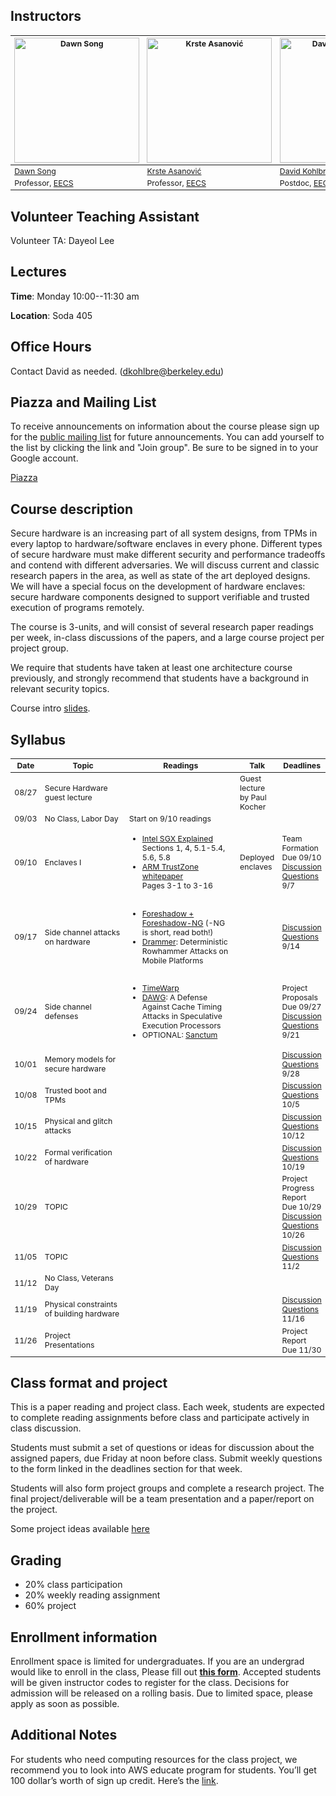 ## Instructors

<table style="table-layout: fixed; font-size: 88%;">
  <thead>
    <tr>
      <th style="width: 25%;"><img height="200px" src="https://people.eecs.berkeley.edu/~dawnsong/dawn-berkeley.jpg" alt="Dawn Song"></th>
      <th style="width: 25%;"><img height="200px" src="http://people.eecs.berkeley.edu/~krste/k.jpg" alt="Krste Asanović"></th>
      <th style="width: 25%;"><img height="200px" src="https://cseweb.ucsd.edu/~dkohlbre/2016_dkpic.png" alt="David Kohlbrenner"></th>
      </tr>
  </thead>
  <tbody>
    <tr>
      <td><a href="https://people.eecs.berkeley.edu/~dawnsong/">Dawn Song</a></td>
      <td><a href="https://people.eecs.berkeley.edu/~krste/">Krste Asanović</a></td>
      <td><a href="https://people.eecs.berkeley.edu/~dkohlbre/">David Kohlbrenner</a></td>
    </tr>
    <tr>
      <td>Professor, <a href="https://eecs.berkeley.edu/">EECS</a></td>
      <td>Professor, <a href="https://eecs.berkeley.edu/">EECS</a></td>
      <td>Postdoc, <a href="https://eecs.berkeley.edu/">EECS</a></td>
    </tr>
  </tbody>
</table>

## Volunteer Teaching Assistant
Volunteer TA: Dayeol Lee

## Lectures

**Time**: Monday 10:00--11:30 am

**Location**: Soda 405

## Office Hours

Contact David as needed. (dkohlbre@berkeley.edu)

## Piazza and Mailing List

To receive announcements on information about the course please sign
up for the [public mailing
list](https://groups.google.com/forum/#!forum/cs-294-156-f18-all) for
future announcements. You can add yourself to the list by clicking the
link and "Join group". Be sure to be signed in to your Google account.

[Piazza](https://piazza.com/class/jlbppizryjy74k)

## Course description

Secure hardware is an increasing part of all system designs, from TPMs
in every laptop to hardware/software enclaves in every
phone. Different types of secure hardware must make different security
and performance tradeoffs and contend with different adversaries.  We
will discuss current and classic research papers in the area, as well
as state of the art deployed designs. We will have a special focus on
the development of hardware enclaves: secure hardware components
designed to support verifiable and trusted execution of programs
remotely.

The course is 3-units, and will consist of several research paper
readings per week, in-class discussions of the papers, and a large
course project per project group.

We require that students have taken at least one architecture course
previously, and strongly recommend that students have a background in
relevant security topics.

Course intro [slides](cs294-156-f18-overview.pdf).

## Syllabus
<table style="table-layout: fixed; font-size: 88%;">
  <thead>
    <tr>
      <th style="width: 5%;">Date</th>
      <th style="width: 40%;">Topic</th>
      <th style="width: 55%;">Readings</th>
      <th style="width: 20%;">Talk</th>
      <th style="width: 10%;">Deadlines</th>
    </tr>
  </thead>
  <tbody>
    <tr>
      <td>08/27</td>
      <td>Secure Hardware guest lecture</td>
      <td></td>
      <td>Guest lecture by Paul Kocher</td>
      <td></td>
    </tr>
    <tr>
      <td>09/03</td>
      <td>No Class, Labor Day</td>
      <td>Start on 9/10 readings</td>
      <td></td>
      <td></td>
    </tr>
    <tr>
      <td>09/10</td>
      <td>Enclaves I</td>
      <td><ul><li><a href="https://eprint.iacr.org/2016/086.pdf"> Intel SGX Explained </a><br>
       Sections 1, 4, 5.1-5.4, 5.6, 5.8</li>
      <li><a href="http://infocenter.arm.com/help/topic/com.arm.doc.prd29-genc-009492c/PRD29-GENC-009492C_trustzone_security_whitepaper.pdf"> ARM TrustZone whitepaper</a><br>Pages 3-1 to 3-16 </li></ul></td>
      <td>Deployed enclaves</td>
      <td>Team Formation Due 09/10<br>
      <a href="https://goo.gl/forms/WocFXgnNgXpJAWmV2">Discussion Questions</a> 9/7</td>
    </tr>
    <tr>
      <td>09/17</td>
      <td>Side channel attacks on hardware</td>
      <td><ul><li><a href="https://foreshadowattack.eu/">Foreshadow + Foreshadow-NG</a> (-NG is short, read both!)</li>
      <li><a href="https://vvdveen.com/publications/drammer.pdf"> Drammer</a>: Deterministic Rowhammer Attacks on Mobile Platforms</li></ul></td>
      <td></td>
      <td>      <a href="https://goo.gl/forms/FrcGQUQB2O3tqbxw1">Discussion Questions</a> 9/14</td>
    </tr>
    <tr>
      <td>09/24</td>
      <td>Side channel defenses</td>
      <td><ul><li><a href="https://ieeexplore.ieee.org/abstract/document/6237011/">TimeWarp</a></li>
      <li><a href="https://eprint.iacr.org/2018/418.pdf">DAWG</a>: A Defense Against Cache Timing Attacks in Speculative Execution Processors</li>
      <li>OPTIONAL: <a href="https://www.usenix.org/system/files/conference/usenixsecurity16/sec16_paper_costan.pdf">Sanctum</a></li></ul></td>
      <td></td>
<td>Project Proposals Due 09/27<br>
       <a href="https://goo.gl/forms/k2JyUkzZ3GGI3wit2">Discussion Questions</a> 9/21</td>
    </tr>
    <tr>
      <td>10/01</td>
      <td>Memory models for secure hardware</td>
      <td></td>
      <td></td>
      <td>      <a href="https://goo.gl/forms/eTb81mwr1fsshfcO2">Discussion Questions</a> 9/28</td>
    </tr>
    <tr>
      <td>10/08</td>
      <td>Trusted boot and TPMs</td>
      <td></td>
      <td></td>
      <td>      <a href="https://goo.gl/forms/hdDOExBTxZB5jJR62">Discussion Questions</a> 10/5</td>
    </tr>
    <tr>
      <td>10/15</td>
      <td>Physical and glitch attacks</td>
      <td></td>
      <td></td>
      <td>      <a href="https://goo.gl/forms/Rw6lcJZzCg30QaCQ2">Discussion Questions</a> 10/12</td>
    </tr>
    <tr>
      <td>10/22</td>
      <td>Formal verification of hardware</td>
      <td></td>
      <td></td>
      <td>      <a href="https://goo.gl/forms/sETLhwfMPRSuWm7i2">Discussion Questions</a> 10/19</td>
    </tr>
    <tr>
      <td>10/29</td>
      <td>TOPIC</td>
      <td></td>
      <td></td>
      <td>Project Progress Report Due 10/29<br>
      <a href="https://goo.gl/forms/OjuYaBVU4Zd11tQ23">Discussion Questions</a> 10/26</td>
    </tr>
    <tr>
      <td>11/05</td>
      <td>TOPIC</td>
      <td></td>
      <td></td>
      <td>      <a href="https://goo.gl/forms/sl0ZKPLR3bd07MWN2">Discussion Questions</a> 11/2</td>
    </tr>
    <tr>
      <td>11/12</td>
      <td>No Class, Veterans Day</td>
      <td></td>
      <td></td>
      <td></td>
    </tr>
    <tr>
      <td>11/19</td>
      <td>Physical constraints of building hardware</td>
      <td></td>
      <td></td>
      <td>      <a href="https://goo.gl/forms/MmMMj03WhCdOFVDR2">Discussion Questions</a> 11/16</td>
    </tr>
    <tr>
      <td>11/26</td>
      <td>Project Presentations</td>
      <td></td>
      <td></td>
      <td>Project Report Due 11/30</td>
    </tr>
  </tbody>
</table>


## Class format and project

This is a paper reading and project class. Each week, students are
expected to complete reading assignments before class and participate
actively in class discussion.

Students must submit a set of questions or ideas for discussion about
the assigned papers, due Friday at noon before class. Submit weekly
questions to the form linked in the deadlines section for that week.

Students will also form project groups and complete a research
project. The final project/deliverable will be a team presentation and
a paper/report on the project.

Some project ideas available [here](projects.html)

## Grading

<ul>
  <li>20% class participation</li>
  <li>20% weekly reading assignment</li>
  <li>60% project</li>
</ul>

## Enrollment information

Enrollment space is limited for undergraduates. If you are an
undergrad would like to enroll in the class, Please fill out **[this
form](https://docs.google.com/forms/d/e/1FAIpQLScskMACikbExvLm1Pbhf6AeIj0F6-ZXWAr9lOteJYqV3VMKQQ/viewform?usp=sf_link)**. Accepted
students will be given instructor codes to register for the
class. Decisions for admission will be released on a rolling
basis. Due to limited space, please apply as soon as possible.

## Additional Notes

For students who need computing resources for the class project, we recommend you to look into AWS educate program for students. You’ll get 100 dollar’s worth of sign up credit. Here’s the
[link](https://aws.amazon.com/education/awseducate/apply/).
